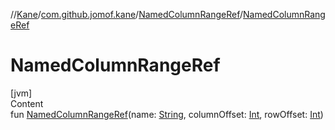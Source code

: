 //[Kane](../../index.md)/[com.github.jomof.kane](../index.md)/[NamedColumnRangeRef](index.md)/[NamedColumnRangeRef](-named-column-range-ref.md)



# NamedColumnRangeRef  
[jvm]  
Content  
fun [NamedColumnRangeRef](-named-column-range-ref.md)(name: [String](https://kotlinlang.org/api/latest/jvm/stdlib/kotlin/-string/index.html), columnOffset: [Int](https://kotlinlang.org/api/latest/jvm/stdlib/kotlin/-int/index.html), rowOffset: [Int](https://kotlinlang.org/api/latest/jvm/stdlib/kotlin/-int/index.html))  



